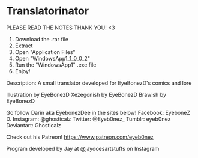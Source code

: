 # Translatorinator
PLEASE READ THE NOTES THANK YOU! <3
1. Download the .rar file
2. Extract
3. Open "Application Files"
4. Open "WindowsApp1_1_0_0_2"
4. Run the "WindowsApp1" .exe file
5. Enjoy!

Description:
A small translator developed for EyeBonezD's comics and lore

Illustration by EyeBonezD
Xezegonish by EyeBonezD
Brawish by EyeBonezD

Go follow Darin aka EyebonezDee in the sites below!
Facebook: EyeboneZ D.
Instagram: @ghosticalz
Twitter: @Eyeb0nez_
Tumblr: eyeb0nez
Deviantart: Ghosticalz

Check out his Patreon!
https://www.patreon.com/eyeb0nez

Program developed by Jay at @jaydoesartstuffs on Instagram
